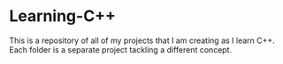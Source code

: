# Learning-C++
This is a repository of all of my projects that I am creating as I learn C++. Each folder is a separate project tackling a different concept. 
